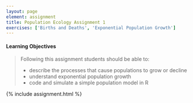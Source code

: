 ```yaml
---
layout: page
element: assignment
title: Population Ecology Assignment 1
exercises: ['Births and Deaths', 'Exponential Population Growth']
---
```


#### Learning Objectives

> Following this assignment students should be able to:
>
> - describe the processes that cause populations to grow or decline
> - understand exponential population growth
> - code and simulate a simple population model in R


{% include assignment.html %}

